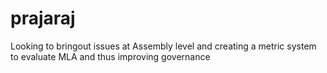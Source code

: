 prajaraj
========

Looking to bringout issues at Assembly level and creating a metric system to evaluate MLA and thus improving governance